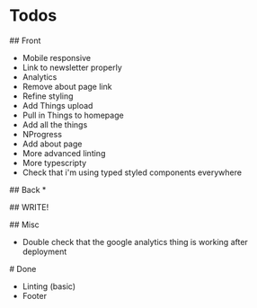 # Todos

## Front
* Mobile responsive
* Link to newsletter properly
* Analytics
* Remove about page link
* Refine styling
* Add Things upload
* Pull in Things to homepage
* Add all the things
* NProgress
* Add about page
* More advanced linting
* More typescripty
* Check that i'm using typed styled components everywhere

## Back
* 

## WRITE!

## Misc
* Double check that the google analytics thing is working after deployment

# Done
* Linting (basic)
* Footer
